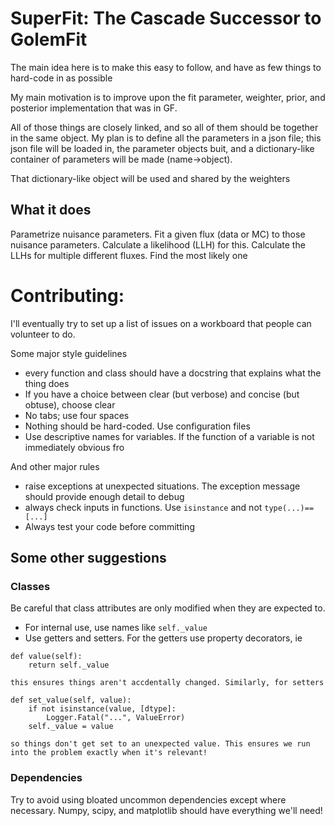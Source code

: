 # SuperFit: The Cascade Successor to GolemFit

The main idea here is to make this easy to follow, and have as few things to hard-code in as possible

My main motivation is to improve upon the fit parameter, weighter, prior, and posterior implementation that was in GF.

All of those things are closely linked, and so all of them should be together in the same object. My plan is to define all the parameters in a json file; this json file will be loaded in, the parameter objects buit, and a dictionary-like container of parameters will be made (name->object).

That dictionary-like object will be used and shared by the weighters 

## What it does

Parametrize nuisance parameters. Fit a given flux (data or MC) to those nuisance parameters. Calculate a likelihood (LLH) for this.
Calculate the LLHs for multiple different fluxes.
Find the most likely one 

# Contributing:

I'll eventually try to set up a list of issues on a workboard that people can volunteer to do.

Some major style guidelines 
 - every function and class should have a docstring that explains what the thing does
 - If you have a choice between clear (but verbose) and concise (but obtuse), choose clear
 - No tabs; use four spaces
 - Nothing should be hard-coded. Use configuration files
 - Use descriptive names for variables. If the function of a variable is not immediately obvious fro

And other major rules
 - raise exceptions at unexpected situations. The exception message should provide enough detail to debug 
 - always check inputs in functions. Use `isinstance` and not `type(...)==[...]` 
 - Always test your code before committing 

## Some other suggestions

### Classes 

Be careful that class attributes are only modified when they are expected to. 
 - For internal use, use names like `self._value` 
 - Use getters and setters. For the getters use property decorators, ie 
```
def value(self):
    return self._value
```
    this ensures things aren't accdentally changed. Similarly, for setters 
```
def set_value(self, value):
    if not isinstance(value, [dtype]:
        Logger.Fatal("...", ValueError)
    self._value = value 
```
    so things don't get set to an unexpected value. This ensures we run into the problem exactly when it's relevant! 

### Dependencies

Try to avoid using bloated uncommon dependencies except where necessary. Numpy, scipy, and matplotlib should have everything we'll need! 
